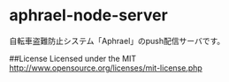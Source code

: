 # aphrael-node-server

自転車盗難防止システム「Aphrael」のpush配信サーバです。


##License
Licensed under the MIT
http://www.opensource.org/licenses/mit-license.php